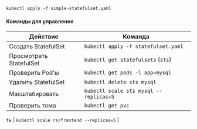 ```shell
kubectl apply -f simple-statefulset.yaml
```


#### **Команды для управления**

| Действие                   | Команда |
| ------------------------------------ | ---------------- |
| Создать StatefulSet         | `kubectl apply -f statefulset.yaml`               |
| Просмотреть StatefulSet | `kubectl get statefulsets` (`sts`)            |
| Проверить Pod'ы          | `kubectl get pods -l app=mysql`               |
| Удалить StatefulSet         | `kubectl delete sts mysql`               |
| Масштабировать       | `kubectl scale sts mysql --replicas=5`               |
| Проверить тома        | `kubectl get pvc`               |l patch job/my-job -p '{"spec":{"activeDeadlineSeconds":5}}'`               |           |espace=my-ns`               | Переключиться на Namespace                     |

ть    | `kubectl scale rs/frontend --replicas=5`               |